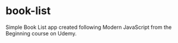 # book-list
Simple Book List app created following Modern JavaScript from the Beginning course on Udemy.
